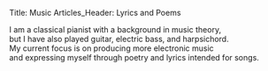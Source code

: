 Title: Music
Articles_Header: Lyrics and Poems

I am a classical pianist with a background in music theory,  
but I have also played guitar, electric bass, and harpsichord.  
My current focus is on producing more electronic music  
and expressing myself through poetry and lyrics intended for songs.